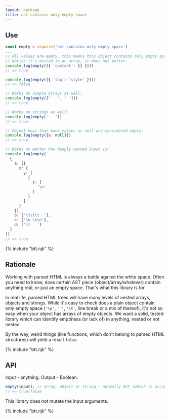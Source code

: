 ```yaml
---
layout: package
title: ast-contains-only-empty-space
---
```


## Use

```js
const empty = require('ast-contains-only-empty-space')
...
// All values are empty, this means this object contains only empty space.
// Notice it's nested in an array, it does not matter.
console.log(empty([{ 'content': {} }]))
// => true

console.log(empty([{ 'tag': 'style' }]))
// => false

// Works on simple arrays as well:
console.log(empty(['   ', ' ']))
// => true

// Works on strings as well:
console.log(empty('   '))
// => true

// Object keys that have values as null are considered empty:
console.log(empty({a: null}))
// => true

// Works no matter how deeply nested input is:
console.log(empty(
  {
    a: [{
      x: {
        y: [
          {
            z: [
              '\n'
            ]
          }
        ]
      }
    }],
    b: ['\t\t\t  '],
    c: ['\n \n\n'],
    d: ['\t   ']
  }
))
// => true
```

{% include "btt.njk" %}

## Rationale

Working with parsed HTML is always a battle against the white space. Often you need to know, does certain AST piece (object/array/whatever) contain anything real, or just an empty space. That's what this library is for.

In real life, parsed HTML trees will have many levels of nested arrays, objects and strings. While it's easy to check does a plain object contain only empty space (`'\n'`, `' '`, `'\t'`, line break or a mix of thereof), it's not so easy when your object has arrays of empty objects. We want a solid, tested library which can identify emptiness (or lack of) in anything, nested or not nested.

By the way, weird things (like functions, which don't belong to parsed HTML structures) will yield a result `false`.

{% include "btt.njk" %}

## API

Input - anything. Output - Boolean.

```js
empty(input); // array, object or string — normally AST (which is array of nested objects/strings/arrays)
// => true/false
```

This library does not mutate the input arguments.

{% include "btt.njk" %}
